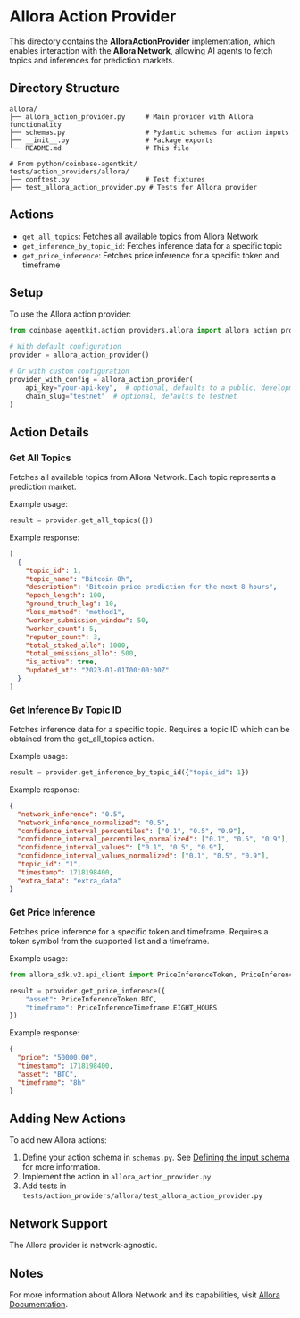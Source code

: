 # Allora Action Provider

This directory contains the **AlloraActionProvider** implementation, which enables interaction with the **Allora Network**, allowing AI agents to fetch topics and inferences for prediction markets.

## Directory Structure

```
allora/
├── allora_action_provider.py     # Main provider with Allora functionality
├── schemas.py                    # Pydantic schemas for action inputs
├── __init__.py                   # Package exports
└── README.md                     # This file

# From python/coinbase-agentkit/
tests/action_providers/allora/
├── conftest.py                   # Test fixtures
├── test_allora_action_provider.py # Tests for Allora provider
```

## Actions

- `get_all_topics`: Fetches all available topics from Allora Network
- `get_inference_by_topic_id`: Fetches inference data for a specific topic
- `get_price_inference`: Fetches price inference for a specific token and timeframe

## Setup

To use the Allora action provider:

```python
from coinbase_agentkit.action_providers.allora import allora_action_provider

# With default configuration
provider = allora_action_provider()

# Or with custom configuration
provider_with_config = allora_action_provider(
    api_key="your-api-key",  # optional, defaults to a public, development-only key
    chain_slug="testnet"  # optional, defaults to testnet
)
```

## Action Details

### Get All Topics

Fetches all available topics from Allora Network. Each topic represents a prediction market.

Example usage:
```python
result = provider.get_all_topics({})
```

Example response:
```json
[
  {
    "topic_id": 1,
    "topic_name": "Bitcoin 8h",
    "description": "Bitcoin price prediction for the next 8 hours",
    "epoch_length": 100,
    "ground_truth_lag": 10,
    "loss_method": "method1",
    "worker_submission_window": 50,
    "worker_count": 5,
    "reputer_count": 3,
    "total_staked_allo": 1000,
    "total_emissions_allo": 500,
    "is_active": true,
    "updated_at": "2023-01-01T00:00:00Z"
  }
]
```

### Get Inference By Topic ID

Fetches inference data for a specific topic. Requires a topic ID which can be obtained from the get_all_topics action.

Example usage:
```python
result = provider.get_inference_by_topic_id({"topic_id": 1})
```

Example response:
```json
{
  "network_inference": "0.5",
  "network_inference_normalized": "0.5",
  "confidence_interval_percentiles": ["0.1", "0.5", "0.9"],
  "confidence_interval_percentiles_normalized": ["0.1", "0.5", "0.9"],
  "confidence_interval_values": ["0.1", "0.5", "0.9"],
  "confidence_interval_values_normalized": ["0.1", "0.5", "0.9"],
  "topic_id": "1",
  "timestamp": 1718198400,
  "extra_data": "extra_data"
}
```

### Get Price Inference

Fetches price inference for a specific token and timeframe. Requires a token symbol from the supported list and a timeframe.

Example usage:
```python
from allora_sdk.v2.api_client import PriceInferenceToken, PriceInferenceTimeframe

result = provider.get_price_inference({
    "asset": PriceInferenceToken.BTC,
    "timeframe": PriceInferenceTimeframe.EIGHT_HOURS
})
```

Example response:
```json
{
  "price": "50000.00",
  "timestamp": 1718198400,
  "asset": "BTC",
  "timeframe": "8h"
}
```

## Adding New Actions

To add new Allora actions:

1. Define your action schema in `schemas.py`. See [Defining the input schema](https://github.com/coinbase/agentkit/blob/main/CONTRIBUTING-PYTHON.md#defining-the-input-schema) for more information.
2. Implement the action in `allora_action_provider.py`
3. Add tests in `tests/action_providers/allora/test_allora_action_provider.py`

## Network Support

The Allora provider is network-agnostic.

## Notes

For more information about Allora Network and its capabilities, visit [Allora Documentation](https://docs.allora.network/). 
